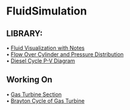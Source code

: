 # FluidSimulation

<h2>LIBRARY:</h2>

• [Fluid Visualization with Notes](fluidvisualization.py) <br />
• [Flow Over Cylinder and Pressure Distribution](flowover-cylinder.py) <br />
• [Diesel Cycle P-V Diagram](dieselcycle.py) <br />

<h2> Working On </h2>

• [Gas Turbine Section](GasTurbineSection) <br />
• [Brayton Cycle of Gas Turbine](GasTurbineSection/BraytonCycle.py) <br />

